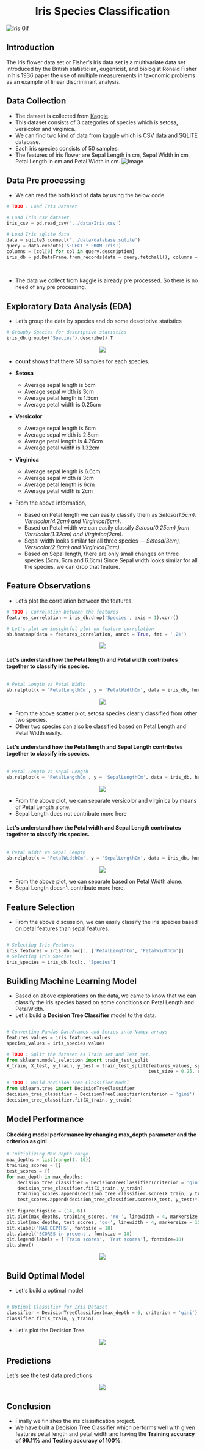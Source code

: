 <div align="center"><h1>Iris Species Classification</h1></div>


![Iris Gif](../Demos/iris.gif)

## Introduction
The Iris flower data set or Fisher’s Iris data set is a multivariate data set introduced by the British statistician, eugenicist, and biologist Ronald Fisher in his 1936 paper the use of multiple measurements in taxonomic problems as an example of linear discriminant analysis.



## Data Collection
- The dataset is collected from [Kaggle](https://www.kaggle.com/uciml/iris).
- This dataset consists of 3 categories of species which is setosa, versicolor and virginica. 
- We can find two kind of data from kaggle which is CSV data and SQLITE database.
- Each iris species consists of 50 samples.
- The features of iris flower are Sepal Length in cm, Sepal Width in cm, Petal Length in cm and Petal Width in cm.
![Image](images/iris_species.png)

## Data Pre processing
- We can read the both kind of data by using the below code

```python
# TODO : Load Iris Dataset

# Load Iris csv dataset
iris_csv = pd.read_csv('../data/Iris.csv')

# Load Iris sqlite data
data = sqlite3.connect('../data/database.sqlite')
query = data.execute('SELECT * FROM Iris')
columns = [col[0] for col in query.description]
iris_db = pd.DataFrame.from_records(data = query.fetchall(), columns = columns)
```
<br>

- The data we collect from kaggle is already pre processed. So there is no need of any pre processing.

## Exploratory Data Analysis (EDA)
- Let’s group the data by species and do some descriptive statistics

```python
# Groupby Species for descriptive statistics
iris_db.groupby('Species').describe().T
```

<div align="center"><img src="images/iris_descriptive_stats.png"></div>

- **count** shows that there 50 samples for each species.
- **Setosa**
  - Average sepal length is 5cm
  - Average sepal width is 3cm
  - Average petal length is 1.5cm
  - Average petal width is 0.25cm
- **Versicolor**
  - Average sepal length is 6cm
  - Average sepal width is 2.8cm
  - Average petal length is 4.26cm
  - Average petal width is 1.32cm
- **Virginica**
  - Average sepal length is 6.6cm
  - Average sepal width is 3cm
  - Average petal length is 6cm
  - Average petal width is 2cm

- From the above information,
  - Based on Petal length we can easily classify them as *Setosa(1.5cm), Versicolor(4.2cm) and Virginica(6cm)*.
  - Based on Petal width we can easily classify *Setosa(0.25cm) from Versicolor(1.32cm) and Virginica(2cm)*.
  - Sepal width looks similar for all three species — *Setosa(3cm), Versicolor(2.8cm) and Virginica(3cm)*.
  - Based on Sepal length, there are only small changes on three species (5cm, 6cm and 6.6cm)
Since Sepal width looks similar for all the species, we can drop that feature.

## Feature Observations
- Let’s plot the correlation between the features.

```python
# TODO : Correlation between the features
features_correlation = iris_db.drop('Species', axis = 1).corr()

# Let's plot an insightful plot on feature correlation
sb.heatmap(data = features_correlation, annot = True, fmt = '.2%')
```

<div align="center"><img src="images/feature_correlation.png"></div>

#### Let's understand how the Petal length and Petal width contributes together to classify iris species.
```python

# Petal Length vs Petal Width
sb.relplot(x = 'PetalLengthCm', y = 'PetalWidthCm', data = iris_db, hue = 'Species', aspect = 2, height = 6)

```
<div align="center"><img src="images/petal_length_width.png"></div>

- From the above scatter plot, setosa species clearly classified from other two species.
- Other two species can also be classified based on Petal Length and Petal Width easily.

#### Let's understand how the Petal length and Sepal Length contributes together to classify iris species.
```python

# Petal Length vs Sepal Length
sb.relplot(x = 'PetalLengthCm', y = 'SepalLengthCm', data = iris_db, hue = 'Species', aspect = 2, height = 6)

```
<div align="center"><img src="images/petal_sepal_length.png"></div>

- From the above plot, we can separate versicolor and virginica by means of Petal Length alone.
- Sepal Length does not contribute more here

#### Let's understand how the Petal width and Sepal Length contributes together to classify iris species.
```python

# Petal Width vs Sepal Length
sb.relplot(x = 'PetalWidthCm', y = 'SepalLengthCm', data = iris_db, hue = 'Species', aspect = 2, height = 6)

```
<div align="center"><img src="images/petal_width_sepal_length.png"></div>

- From the above plot, we can separate based on Petal Width alone.
- Sepal Length doesn't contribute more here.

## Feature Selection
- From the above discussion, we can easily classify the iris species based on petal features than sepal features.

```python

# Selecting Iris Features
iris_features = iris_db.loc[:, ['PetalLengthCm', 'PetalWidthCm']]
# Selecting Iris Species
iris_species = iris_db.loc[:, 'Species']

```

## Building Machine Learning Model
- Based on above explorations on the data, we came to know that we can classify the iris species based on some conditions on Petal Length and PetalWidth.
- Let's build a **Decision Tree Classifier** model to the data.

```python

# Converting Pandas DataFrames and Series into Numpy arrays
features_values = iris_features.values
species_values = iris_species.values

# TODO : Split the dataset as Train set and Test set.
from sklearn.model_selection import train_test_split
X_train, X_test, y_train, y_test = train_test_split(features_values, species_values, 
                                                    test_size = 0.25, random_state = 42)
                                                    
# TODO : Build Decision Tree Classifier Model
from sklearn.tree import DecisionTreeClassifier
decision_tree_classifier = DecisionTreeClassifier(criterion = 'gini')
decision_tree_classifier.fit(X_train, y_train)

```

## Model Performance
#### Checking model performance by changing max_depth parameter and the criterion as gini

```python
# Initializing Max Depth range
max_depths = list(range(1, 10))
training_scores = []
test_scores = []
for max_depth in max_depths:
    decision_tree_classifier = DecisionTreeClassifier(criterion = 'gini', max_depth = max_depth)
    decision_tree_classifier.fit(X_train, y_train)
    training_scores.append(decision_tree_classifier.score(X_train, y_train)*100)
    test_scores.append(decision_tree_classifier.score(X_test, y_test)*100)
    
plt.figure(figsize = (14, 6))
plt.plot(max_depths, training_scores, 'ro-', linewidth = 4, markersize = 15)
plt.plot(max_depths, test_scores, 'go-', linewidth = 4, markersize = 15)
plt.xlabel('MAX DEPTHS', fontsize = 18)
plt.ylabel('SCORES in precent', fontsize = 18)
plt.legend(labels = ['Train scores', 'Test scores'], fontsize=18)
plt.show()

```

<div align="center"><img src="images/model_performance.png"></div>

## Build Optimal Model
- Let's build a optimal model

```python

# Optimal Classifier for Iris Dataset
classifier = DecisionTreeClassifier(max_depth = 6, criterion = 'gini')
classifier.fit(X_train, y_train)

```
- Let's plot the Decision Tree

<div align="center"><img src="images/decision_tree.png"></div>

## Predictions
Let's see the test data predictions

<div align="center"><img src="images/predictions.png"></div>

## Conclusion

- Finally we finishes the iris classification project.
- We have built a Decision Tree Classifier which performs well with given features petal length and petal width and having the **Training accuracy of 99.11%** and **Testing accuracy of 100%**.

